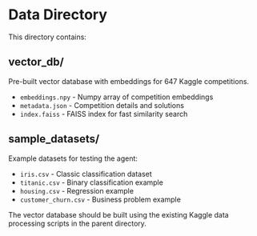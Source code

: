 # Data Directory

This directory contains:

## vector_db/
Pre-built vector database with embeddings for 647 Kaggle competitions.
- `embeddings.npy` - Numpy array of competition embeddings
- `metadata.json` - Competition details and solutions
- `index.faiss` - FAISS index for fast similarity search

## sample_datasets/
Example datasets for testing the agent:
- `iris.csv` - Classic classification dataset
- `titanic.csv` - Binary classification example
- `housing.csv` - Regression example
- `customer_churn.csv` - Business problem example

The vector database should be built using the existing Kaggle data processing scripts in the parent directory. 
